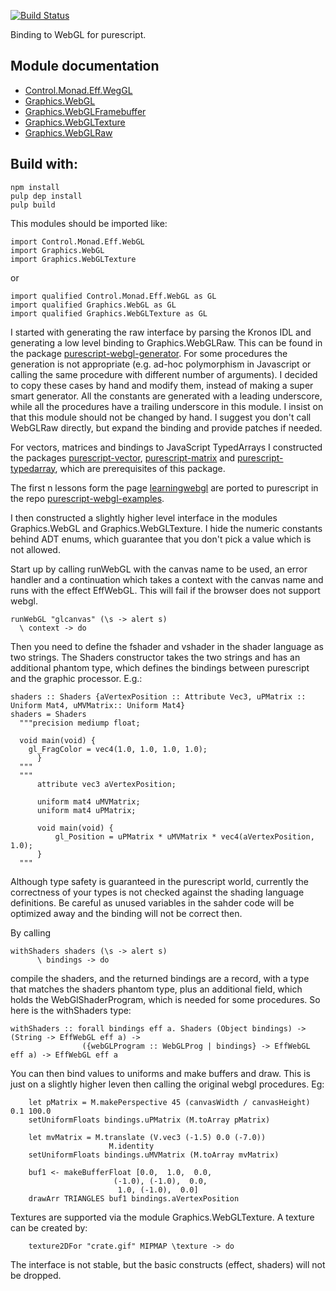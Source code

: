 [![Build Status](https://travis-ci.org/jutaro/purescript-webgl.svg?branch=master)](https://travis-ci.org/jutaro/purescript-webgl)

Binding to WebGL for purescript.

## Module documentation

- [Control.Monad.Eff.WegGL](docs/Control/Monad/Eff/WebGL.md)
- [Graphics.WebGL](docs/Graphics/WebGL.md)
- [Graphics.WebGLFramebuffer](docs/Graphics/WebGLFramebuffer.md)
- [Graphics.WebGLTexture](docs/Graphics/WebGLTexture.md)
- [Graphics.WebGLRaw](docs/Graphics/WebGLRaw.md)


## Build with:
~~~
npm install
pulp dep install
pulp build
~~~

This modules should be imported like:
~~~
import Control.Monad.Eff.WebGL
import Graphics.WebGL
import Graphics.WebGLTexture
~~~

or
~~~
import qualified Control.Monad.Eff.WebGL as GL
import qualified Graphics.WebGL as GL
import qualified Graphics.WebGLTexture as GL
~~~


I started with generating the raw interface by parsing the Kronos IDL and generating
a low level binding to Graphics.WebGLRaw. This can be found in the package
[purescript-webgl-generator](https://github.com/jutaro/purescript-webgl-generator).
For some procedures the generation is not appropriate (e.g. ad-hoc polymorphism
in Javascript or calling the same procedure
with different number of arguments). I decided to copy these cases by hand and modify them,
instead of making a super smart generator. All the constants are generated with a leading
underscore, while all the procedures have a trailing underscore in this module. I
insist on that this module should not be changed by hand. I suggest you don't call
WebGLRaw directly, but expand the binding and provide patches if needed.

For vectors, matrices and bindings to JavaScript TypedArrays I constructed
the packages [purescript-vector](https://github.com/jutaro/purescript-vector),
[purescript-matrix](https://github.com/jutaro/purescript-matrix) and
[purescript-typedarray](https://github.com/jutaro/purescript-typedarray),
which are prerequisites of this package.

The first n lessons form the page [learningwebgl](http://learningwebgl.com/blog/) are ported to
purescript in the repo [purescript-webgl-examples](https://github.com/jutaro/purescript-webgl-examples).

I then constructed a slightly higher level interface in the modules Graphics.WebGL
and Graphics.WebGLTexture. I hide the numeric constants behind ADT enums, which guarantee
that you don't pick a value which is not allowed.

Start up by calling runWebGL with the canvas name to be used, an error handler
and a continuation which takes a context with the canvas name and runs with
the effect EffWebGL. This will fail if the browser does not support webgl.

~~~
runWebGL "glcanvas" (\s -> alert s)
  \ context -> do
~~~

Then you need to define the fshader and vshader in the shader language as two strings.
The Shaders constructor takes the two strings and has an additional phantom type,
which defines the bindings between purescript and the graphic processor. E.g.:

~~~
shaders :: Shaders {aVertexPosition :: Attribute Vec3, uPMatrix :: Uniform Mat4, uMVMatrix:: Uniform Mat4}
shaders = Shaders
  """precision mediump float;

  void main(void) {
    gl_FragColor = vec4(1.0, 1.0, 1.0, 1.0);
      }
  """
  """
      attribute vec3 aVertexPosition;

      uniform mat4 uMVMatrix;
      uniform mat4 uPMatrix;

      void main(void) {
          gl_Position = uPMatrix * uMVMatrix * vec4(aVertexPosition, 1.0);
      }
  """
~~~

Although type safety is guaranteed in the purescript world, currently the correctness of your
types is not checked against the shading language definitions. Be careful as unused variables
in the sahder code will be optimized away and the binding will not be correct then.

By calling
~~~
withShaders shaders (\s -> alert s)
      \ bindings -> do
~~~
compile the shaders, and the returned bindings are a record, with a type that matches the
shaders phantom type, plus an additional field, which holds the WebGlShaderProgram, which is
needed for some procedures. So here is the withShaders type:

~~~
withShaders :: forall bindings eff a. Shaders (Object bindings) -> (String -> EffWebGL eff a) ->
                ({webGLProgram :: WebGLProg | bindings} -> EffWebGL eff a) -> EffWebGL eff a
~~~

You can then bind values to uniforms and make buffers and draw. This is just on a slightly
higher leven then calling the original webgl procedures. Eg:

~~~
    let pMatrix = M.makePerspective 45 (canvasWidth / canvasHeight) 0.1 100.0
    setUniformFloats bindings.uPMatrix (M.toArray pMatrix)

    let mvMatrix = M.translate (V.vec3 (-1.5) 0.0 (-7.0))
                      M.identity
    setUniformFloats bindings.uMVMatrix (M.toArray mvMatrix)

    buf1 <- makeBufferFloat [0.0,  1.0,  0.0,
                       (-1.0), (-1.0),  0.0,
                        1.0, (-1.0),  0.0]
    drawArr TRIANGLES buf1 bindings.aVertexPosition
~~~

Textures are supported via the module Graphics.WebGLTexture. A texture can be created by:

~~~
    texture2DFor "crate.gif" MIPMAP \texture -> do
~~~

The interface is not stable, but the basic constructs (effect, shaders) will not be dropped.
